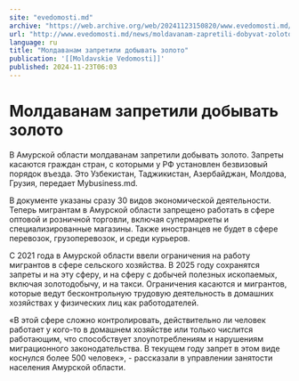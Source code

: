 ```yaml
---
site: "evedomosti.md"
archive: "https://web.archive.org/web/20241123150820/www.evedomosti.md/news/moldavanam-zapretili-dobyvat-zoloto"
url: "http://www.evedomosti.md/news/moldavanam-zapretili-dobyvat-zoloto"
language: ru
title: "Молдаванам запретили добывать золото"
publication: '[[Moldavskie Vedomosti]]'
published: 2024-11-23T06:03
---
```


# Молдаванам запретили добывать золото

В Амурской области молдаванам запретили добывать золото. Запреты касаются граждан стран, с которыми у РФ установлен безвизовый порядок въезда. Это Узбекистан, Таджикистан, Азербайджан, Молдова, Грузия, передает Мybusiness.md.

В документе указаны сразу 30 видов экономической деятельности. Теперь мигрантам в Амурской области запрещено работать в сфере оптовой и розничной торговли, включая супермаркеты и специализированные магазины. Также иностранцев не будет в сфере перевозок, грузоперевозок, и среди курьеров.

С 2021 года в Амурской области ввели ограничения на работу мигрантов в сфере сельского хозяйства. В 2025 году сохранятся запреты и на эту сферу, и на сферу с добычей полезных ископаемых, включая золотодобычу, и на такси. Ограничения касаются и мигрантов, которые ведут бесконтрольную трудовую деятельность в домашних хозяйствах у физических лиц как работодателей.

«В этой сфере сложно контролировать, действительно ли человек работает у кого-то в домашнем хозяйстве или только числится работающим, что способствует злоупотреблениям и нарушениям миграционного законодательства. В текущем году запрет в этом виде коснулся более 500 человек», - рассказали в управлении занятости населения Амурской области.